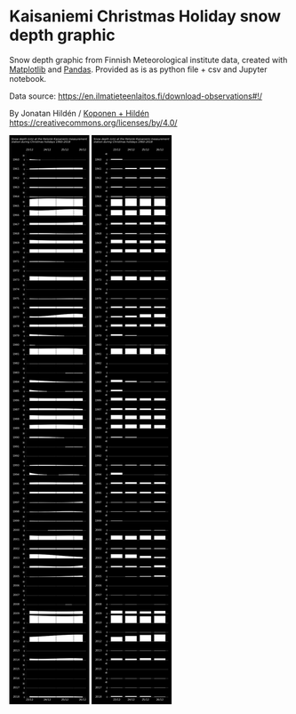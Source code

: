 # Kaisaniemi Christmas Holiday snow depth graphic
Snow depth graphic from Finnish Meteorological institute data, created with [Matplotlib](https://matplotlib.org/3.1.1/index.html) and [Pandas](https://pandas.pydata.org/). 
Provided as is as python file + csv and Jupyter notebook.

Data source: https://en.ilmatieteenlaitos.fi/download-observations#!/

By Jonatan Hildén / [Koponen + Hildén](http://koponen-hilden.fi/) 
https://creativecommons.org/licenses/by/4.0/

![Smoothed snow cover graphic](fig03_snowbars_smooth.png)
![Snow bars](fig02_snowbars.png)
